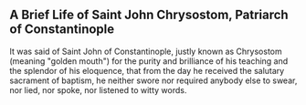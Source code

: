 ## A Brief Life of Saint John Chrysostom, Patriarch of Constantinople

It was said of Saint John of Constantinople, justly known as Chrysostom (meaning "golden mouth") for the purity and brilliance of his teaching and the splendor of his eloquence, that from the day he received the salutary sacrament of baptism, he neither swore nor required anybody else to swear, nor lied, nor spoke, nor listened to witty words.
